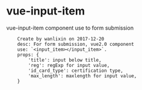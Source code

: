 # vue-input-item
vue-input-item component use to form submission

```
	Create by wanlixin on 2017-12-20
	desc: For form submission, vue2.0 component
	use: `<input_item></input_item>`.
	props: {
		'title': input below title, 
		'reg': regExp for input value, 
		'id_card_type': certification type, 
		'max_length': maxlength for input value,
	}
 ```
